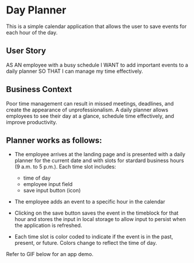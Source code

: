 # Day Planner


This is a simple calendar application that allows the user to save events for each hour of the day. 

## User Story

AS AN employee with a busy schedule
I WANT to add important events to a daily planner
SO THAT I can manage my time effectively.

## Business Context

Poor time management can result in missed meetings, deadlines, and create the appearance of unprofessionalism. A daily planner allows employees to see their day at a glance, schedule time effectively, and improve productivity.

## Planner works as follows: 

* The employee arrives at the landing page and is presented with a daily planner for the current date and with slots for stardard business hours (9 a.m. to 5 p.m.). Each time slot includes: 
    - time of day 
    - employee input field
    - save input button (icon)

* The employee adds an event to a specific hour in the calendar

* Clicking on the save button saves the event in the timeblock for that hour and stores the input in local storage to allow input to persist when the application is refreshed.

* Each time slot is color coded to indicate if the event is in the past, present, or future. Colors change to reflect the time of day.

Refer to GIF below for an app demo.

<!-- ![Day Planner Demo](assets/5-dayPlannerDemo.gif) -->

<!-- Try it out at: https://fguzmanrs.github.io/4-codeQuiz/ -->

<!-- 
